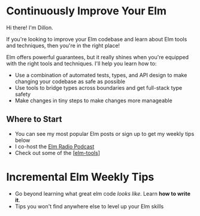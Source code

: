 # Continuously Improve Your Elm

Hi there! I'm Dillon.

If you're looking to improve your Elm codebase and learn about Elm tools and techniques, then you're in the right place!

Elm offers powerful guarantees, but it really shines when you're equipped with the right tools and techniques. I'll help you learn how to:

- Use a combination of automated tests, types, and API design to make changing your codebase as safe as possible
- Use tools to bridge types across boundaries and get full-stack type safety
- Make changes in tiny steps to make changes more manageable

## Where to Start

- You can see my most popular Elm posts or sign up to get my weekly tips below
- I co-host the [Elm Radio Podcast](https://elm-radio.com)
- Check out some of the [[elm-tools]]

<!-- ## Support My Work

I offer some paid products, courses, and consulting services.

- Master Elm tools and skills with [my Elm courses](/courses)
- I offer one-on-one coaching hours for teams looking to improve their Elm codebase
- https://elm-ts-interop.com/
 -->

<signup buttontext="Send me Elm tips!" formid="906002494">

# Incremental Elm Weekly Tips

- Go beyond learning what great elm code _looks like_. Learn **how to write it**.
- Tips you won't find anywhere else to level up your Elm skills

</signup>

[//begin]: # "Autogenerated link references for markdown compatibility"
[elm-tools]: elm-tools "Elm Tools That I Maintain"
[//end]: # "Autogenerated link references"
